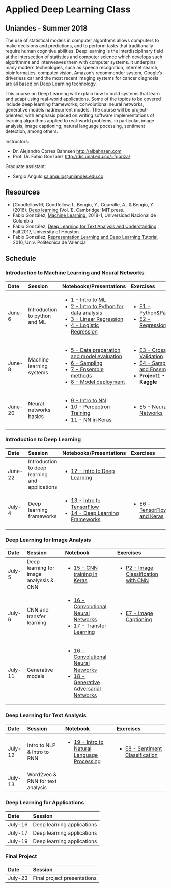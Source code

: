 # Applied Deep Learning Class

## Uniandes - Summer 2018

The use of statistical models in computer algorithms allows computers to make decisions and predictions, and to perform tasks that traditionally require human cognitive abilities. Deep learning is the interdisciplinary field at the intersection of statistics and computer science which develops such algorithnms and interweaves them with computer systems. It underpins many modern technologies, such as speech recognition, internet search, bioinformatics, computer vision, Amazon’s recommender system, Google’s driverless car and the most recent imaging systems for cancer diagnosis are all based on Deep Learning technology.

This course on Deep Learning will explain how to build systems that learn and adapt using real-world applications. Some of the topics to be covered include deep learning frameworks, convolutional neural networks, generative models nadrecurrent models. The course will be project-oriented, with emphasis placed on writing software implementations of learning algorithms applied to real-world problems, in particular, image analysis, image captioning, natural language pocessing, sentiment detection, among others.

Instructors: 
- Dr. Alejandro Correa Bahnsen <http://albahnsen.com>
- Prof. Dr. Fabio Gonzalez <http://dis.unal.edu.co/~fgonza/>

Graduate assistant:
- Sergio Angulo <sa.angulo@uniandes.edu.co>

## Resources

* \[Goodfellow16\] Goodfellow, I., Bengio, Y., Courville, A., & Bengio, Y. (2016). [Deep learning](http://www.deeplearningbook.org/) (Vol. 1). Cambridge: MIT press.
* Fabio González, [Machine Learning](https://fagonzalezo.github.io/ml-2018-1/), 2018-1, Universidad Nacional de Colombia
* Fabio González, [Deep Learning for Text Analysis and Understanding](https://fagonzalezo.github.io/dl-tau-2017-2/) , Fall 2017, University of Houston
* Fabio González, [Representation Learning and Deep Learning Tutorial](https://fagonzalezo.github.io/dl_tutorial_upv/), 2016, Univ. Politécnica de Valencia


## Schedule

### Introduction to Machine Learning and Neural Networks
| Date | Session         | Notebooks/Presentations          | Exercises |
| :----| :----| :------------- | :------------- | 
| June-6 | Introduction to python and ML | <ul><li>[1 - Intro to ML](http://nbviewer.jupyter.org/github/albahnsen/AppliedDeepLearningClass/blob/master/notebooks/01-IntroMachineLearning.ipynb) </li> <li>[2 - Intro to Python for data analysis](http://nbviewer.jupyter.org/github/albahnsen/AppliedDeepLearningClass/blob/master/notebooks/02-IntroPython_Numpy_Scypy_Pandas.ipynb) </li><li> [3 - Linear Regression](http://nbviewer.jupyter.org/github/albahnsen/AppliedDeepLearningClass/blob/master/notebooks/03-linear_regression.ipynb) </li><li>[4 - Logistic Regression](http://nbviewer.jupyter.org/github/albahnsen/AppliedDeepLearningClass/blob/master/notebooks/04-logistic_regression.ipynb)</li></ul> | <ul><li>[E1 - Python&Pandas](http://nbviewer.jupyter.org/github/albahnsen/AppliedDeepLearningClass/blob/master/exercises/E01-Python%26Numpy%26Pandas.ipynb) </li> <li> [E2 - Regression](http://nbviewer.jupyter.org/github/albahnsen/AppliedDeepLearningClass/blob/master/exercises/E02-Regression-IncomePrediction.ipynb) </li></ul> | 
| June-8 | Machine learning systems | <ul><li>[5 - Data preparation and model evaluation](http://nbviewer.jupyter.org/github/albahnsen/AppliedDeepLearningClass/blob/master/notebooks/05-data_preparation_evaluation.ipynb)</li><li>[6 - Sampling](http://nbviewer.jupyter.org/github/albahnsen/AppliedDeepLearningClass/blob/master/notebooks/06_Unbalanced_Datasets.ipynb)</li><li>[7 - Ensemble methods](http://nbviewer.jupyter.org/github/albahnsen/AppliedDeepLearningClass/blob/master/notebooks/07_EnsembleMethods.ipynb)</li><li>[8 - Model deployment](http://nbviewer.jupyter.org/github/albahnsen/AppliedDeepLearningClass/blob/master/notebooks/08_Model_Deployment.ipynb)</li></ul> | <ul><li>[E3 - Cross Validation](http://nbviewer.jupyter.org/github/albahnsen/AppliedDeepLearningClass/blob/master/exercises/E03-CrossVal-CreditScoring.ipynb) </li> <li>[E4 - Sampling and Ensembles](http://nbviewer.jupyter.org/github/albahnsen/AppliedDeepLearningClass/blob/master/exercises/E04-Sampling-RF-FraudDetection.ipynb)</li><li> **Project1 - Kaggle** </li></ul> | 
| June-20 | Neural networks basics | <ul><li>[9 - Intro to NN](http://nbviewer.jupyter.org/github/albahnsen/AppliedDeepLearningClass/blob/master/notebooks/09-Intro_Neural_Networks.ipynb) </li> <li>[10 - Perceptron Training](http://nbviewer.jupyter.org/github/albahnsen/AppliedDeepLearningClass/blob/master/notebooks/10-Perceptron_Training.ipynb) </li><li> [11 - NN in Keras](http://nbviewer.jupyter.org/github/albahnsen/AppliedDeepLearningClass/blob/master/notebooks/11-NN_in_Keras.ipynb) </li></ul> | <ul><li>[E5 - Neural Networks](http://nbviewer.jupyter.org/github/albahnsen/AppliedDeepLearningClass/blob/master/exercises/E05-neural%20networks.ipynb) </li> </ul> | 

### Introduction to Deep Learning
| Date | Session         |Notebooks/Presentations          | Exercises |
| :----| :----| :------------- | :------------- | 
| June-22 | Introduction to deep learning and applications |<ul><li> [12 - Intro to Deep Learning](https://github.com/albahnsen/AppliedDeepLearningClass/blob/master/presentations/DL-introduction.pdf) </li> </ul>  |   | 
| July-4 | Deep learning frameworks |<ul><li>[13 - Intro to TensorFlow](https://github.com/albahnsen/AppliedDeepLearningClass/blob/master/notebooks/13-IntroTensorFlow.ipynb) </li><li>[14 - Deep Learning Frameworks](https://fagonzalezo.github.io/dl-tau-2017-2/lecture4_slides.pdf) </li></ul>  |<ul><li>[E6 - TensorFlow and Keras](http://nbviewer.jupyter.org/github/albahnsen/AppliedDeepLearningClass/blob/master/exercises/E06-TensorFlow-Keras.ipynb) </li> </ul>  | 

### Deep Learning for Image Analysis
| Date | Session         | Notebook          | Exercises |
| :----| :----| :------------- | :------------- | 
| July-5 | Deep learning for image analyssis & CNN | <ul><li> [15 - CNN training in Keras](https://colab.research.google.com/drive/1Z6r82FlQTBXTh3GZCPc9LeZClxFVhcl_) </li> </ul>  | <ul><li>[P2 - Image Classification with CNN](http://nbviewer.jupyter.org/github/albahnsen/AppliedDeepLearningClass/blob/master/exercises/P2-ImageClassificationCNN.ipynb) </li> </ul> | 
| July-6 | CNN and transfer learning | <ul><li>[16 - Convolutional Neural Networks](http://nbviewer.jupyter.org/github/albahnsen/AppliedDeepLearningClass/blob/master/notebooks/16-CNN.ipynb) </li> <li>[17 - Transfer Learning](http://nbviewer.jupyter.org/github/albahnsen/AppliedDeepLearningClass/blob/master/notebooks/17-Transfer%20Learning.ipynb) </li></ul>  | <ul><li>[E7 - Image Captioning](http://nbviewer.jupyter.org/github/albahnsen/AppliedDeepLearningClass/blob/master/exercises/E07-CNN_TransferLearning_CIFAR10.ipynb) </li> </ul> | 
| July-11 | Generative models | <ul><li>[16 - Convolutional Neural Networks](http://nbviewer.jupyter.org/github/albahnsen/AppliedDeepLearningClass/blob/master/notebooks/16-CNN.ipynb) </li> <li>[18 - Generative Adversarial Networks](http://nbviewer.jupyter.org/github/albahnsen/AppliedDeepLearningClass/blob/master/notebooks/18-GenerativeAdversarialNetworks.ipynb) </li></ul>  |  | 

### Deep Learning for Text Analysis
| Date | Session         | Notebook          | Exercises |
| :----| :----| :------------- | :------------- | 
| July-12 | Intro to NLP & Intro to RNN | <ul><li> [19 - Intro to Natural Language Processing](http://nbviewer.jupyter.org/github/albahnsen/AppliedDeepLearningClass/blob/master/notebooks/19-NLP.ipynb) </li> </ul> | <ul><li>[E8 - Sentiment Classification](http://nbviewer.jupyter.org/github/albahnsen/AppliedDeepLearningClass/blob/master/exercises/E08-SentimentPrediction.ipynb) </li> </ul> | 
| July-13 | Word2vec & RNN for text analysis |  |  | 

### Deep Learning for Applications
| Date | Session         | 
| :----| :----| 
| July-16 | Deep learning applications |  
| July-17 | Deep learning applications |  
| July-19 | Deep learning applications |  

### Final Project
| Date | Session         | 
| :----| :----| 
| July-23 | Final project presentations | 


